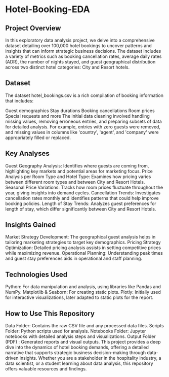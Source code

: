 # Hotel-Booking-EDA

## Project Overview
In this exploratory data analysis project, we delve into a comprehensive dataset detailing over 100,000 hotel bookings to uncover patterns and insights that can inform strategic business decisions. The dataset includes a variety of metrics such as booking cancellation rates, average daily rates (ADR), the number of nights stayed, and guest geographical distribution across two distinct hotel categories: City and Resort hotels.

## Dataset
The dataset hotel_bookings.csv is a rich compilation of booking information that includes:

Guest demographics
Stay durations
Booking cancellations
Room prices
Special requests and more
The initial data cleaning involved handling missing values, removing erroneous entries, and preparing subsets of data for detailed analysis. For example, entries with zero guests were removed, and missing values in columns like 'country', 'agent', and 'company' were appropriately filled or replaced.

## Key Analyses
Guest Geography Analysis: Identifies where guests are coming from, highlighting key markets and potential areas for marketing focus.
Price Analysis per Room Type and Hotel Type: Examines how pricing varies between different room types and between City and Resort Hotels.
Seasonal Price Variations: Tracks how room prices fluctuate throughout the year, giving insights into demand cycles.
Cancellation Trends: Investigates cancellation rates monthly and identifies patterns that could help improve booking policies.
Length of Stay Trends: Analyzes guest preferences for length of stay, which differ significantly between City and Resort Hotels.

## Insights Gained
Market Strategy Development: The geographical guest analysis helps in tailoring marketing strategies to target key demographics.
Pricing Strategy Optimization: Detailed pricing analysis assists in setting competitive prices while maximizing revenue.
Operational Planning: Understanding peak times and guest stay preferences aids in operational and staff planning.

## Technologies Used
Python: For data manipulation and analysis, using libraries like Pandas and NumPy.
Matplotlib & Seaborn: For creating static plots.
Plotly: Initially used for interactive visualizations, later adapted to static plots for the report.

## How to Use This Repository
Data Folder: Contains the raw CSV file and any processed data files.
Scripts Folder: Python scripts used for analysis.
Notebooks Folder: Jupyter notebooks with detailed analysis steps and visualizations.
Output Folder (PDF) : Generated reports and visual outputs.
This project provides a deep dive into the dynamics of hotel booking demands, offering a detailed narrative that supports strategic business decision-making through data-driven insights. Whether you are a stakeholder in the hospitality industry, a data scientist, or a student learning about data analysis, this repository offers valuable resources and findings.
